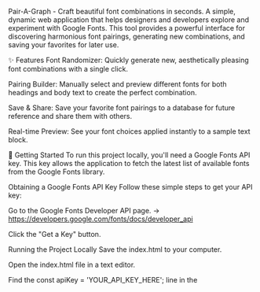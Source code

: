 Pair-A-Graph - Craft beautiful font combinations in seconds.
A simple, dynamic web application that helps designers and developers explore and experiment with Google Fonts. This tool provides a powerful interface for discovering harmonious font pairings, generating new combinations, and saving your favorites for later use.

✨ Features
Font Randomizer: Quickly generate new, aesthetically pleasing font combinations with a single click.

Pairing Builder: Manually select and preview different fonts for both headings and body text to create the perfect combination.

Save & Share: Save your favorite font pairings to a database for future reference and share them with others.

Real-time Preview: See your font choices applied instantly to a sample text block.

🚀 Getting Started
To run this project locally, you'll need a Google Fonts API key. This key allows the application to fetch the latest list of available fonts from the Google Fonts library.

Obtaining a Google Fonts API Key
Follow these simple steps to get your API key:

Go to the Google Fonts Developer API page. -> https://developers.google.com/fonts/docs/developer_api

Click the "Get a Key" button.

Running the Project Locally
Save the index.html to your computer.

Open the index.html file in a text editor.

Find the const apiKey = 'YOUR_API_KEY_HERE'; line in the <script> tag.

Replace 'YOUR_API_KEY_HERE' with the API key you copied from the Google Cloud Console.

Save the file and open index.html in your preferred web browser. The application should now load correctly and display the Google Fonts.
